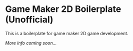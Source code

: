 # Game Maker 2D Boilerplate (Unofficial)

This is a boilerplate for game maker 2D game development.

_More info coming soon..._